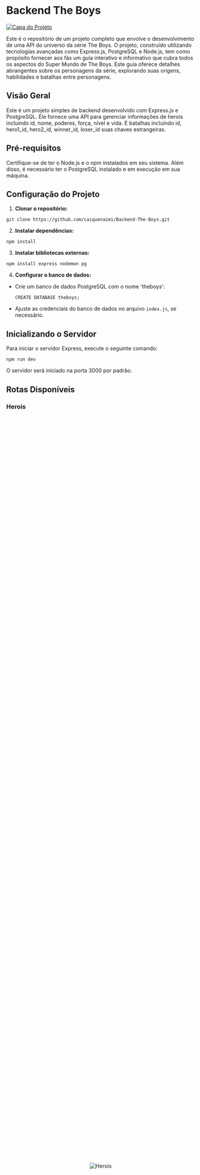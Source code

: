 # Backend The Boys

[![Capa do Projeto](https://cinepop.com.br/wp-content/uploads/2022/04/the-boys-3a-termporada-2.jpg)](https://github.com/caiquenaimi/Backend-The-Boys)

Este é o repositório de um projeto completo que envolve o desenvolvimento de uma API do universo da série The Boys. O projeto, construído utilizando tecnologias avançadas como Express.js, PostgreSQL e Node.js, tem como propósito fornecer aos fãs um guia interativo e informativo que cubra todos os aspectos do Super Mundo de The Boys. Este guia oferece detalhes abrangentes sobre os personagens da série, explorando suas origens, habilidades e batalhas entre personagens.

## Visão Geral
Este é um projeto simples de backend desenvolvido com Express.js e PostgreSQL. Ele fornece uma API para gerenciar informações de herois incluindo id, nome, poderes, força, nível e vida. E batalhas incluindo id, hero1_id, hero2_id, winner_id, loser_id suas chaves estrangeiras.

## Pré-requisitos

Certifique-se de ter o Node.js e o npm instalados em seu sistema. Além disso, é necessário ter o PostgreSQL instalado e em execução em sua máquina.

## Configuração do Projeto

1. **Clonar o repositório:**
```
git clone https://github.com/caiquenaimi/Backend-The-Boys.git
```
2. **Instalar dependências:**
```
npm install
```
3. **Instalar bibliotecas externas:**
```
npm install express nodemon pg
```
4. **Configurar o banco de dados:** 
- Crie um banco de dados PostgreSQL com o nome 'theboys':
  ```
  CREATE DATABASE theboys;
  ```
- Ajuste as credenciais do banco de dados no arquivo `index.js`, se necessário.

## Inicializando o Servidor

Para iniciar o servidor Express, execute o seguinte comando:
```
npm run dev
```
O servidor será iniciado na porta 3000 por padrão.

## Rotas Disponíveis

### Herois

<div style="display: flex; justify-content: center; align-items: center; height: 100vh;">
    <img src="https://rollingstone.uol.com.br/media/_versions/the-boys-membros-sete-reproducao_widelg.jpg" alt="Herois">
</div>


- **GET /heroes:** Retorna todos os herois cadastrados.
- **GET /heroes/:id:** Retorna um heroes específico com base no ID fornecido.
- **GET /heroes/name/:name:** Filtra os herois pelo nome fornecido.
- **POST /heroes:** Adiciona um novo heroi.
- **PUT /heroes/:id:** Atualiza as informações de um heroi existente.
- **DELETE /heroes/:id:** Exclui um heroi com base no ID fornecido.

### Batalhas

<div style="display: flex; justify-content: center; align-items: center; height: 100vh;">
    <img src="https://sm.ign.com/ign_br/feature/t/the-boys-s/the-boys-season-4-trailer-fights-for-the-soul-of-america_crcx.jpg" alt="Batalhas">
</div>


- **GET /battles:** Retorna o histórico de batalhas.
- **POST /battles:** Realiza uma batalha entre dois herois utilzando seus IDs.

## Testando as Rotas

Você pode usar ferramentas como Postman ou simplesmente acessar as rotas no navegador ou em qualquer cliente HTTP para testar as funcionalidades.

## Créditos

Este projeto foi desenvolvido como parte de um exercício prático para praticar o uso do Express.js e PostgreSQL.

## Contribuindo

Contribuições são bem-vindas! Sinta-se à vontade para abrir uma issue ou enviar um pull request.

Desenvolvido por [Caique Naimi](https://github.com/caiquenaimi)
